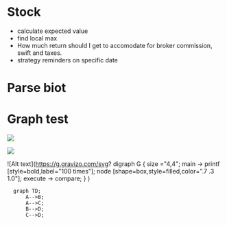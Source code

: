 
# Stock
- calculate expected value
- find local max
- How much return should I get to accomodate for broker commission, swift and taxes.
- strategy reminders on specific date

# Parse biot

# Graph test    



<img src='https://g.gravizo.com/svg?digraph G {
   main -> parse -> execute;
   main -> printf;
   execute -> compare;
 }
'/>


<img src='https://g.gravizo.com/svg?
 digraph G {
   main -> parse -> execute;
 }
'/>


![Alt text](https://g.gravizo.com/svg?
  digraph G {
    size ="4,4";
    main -> printf [style=bold,label="100 times"];
    node [shape=box,style=filled,color=".7 .3 1.0"];
    execute -> compare;
  }
)


```mermaid
  graph TD;
      A-->B;
      A-->C;
      B-->D;
      C-->D;
```

